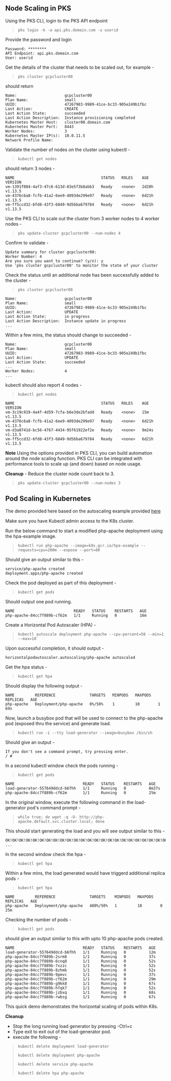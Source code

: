 
## Node Scaling in PKS

Using the PKS CLI, login to the PKS API endpoint

> `pks login -k -a api.pks.domain.com -u userid`                                                              

Provide the password and login

```shell
Password: ********
API Endpoint: api.pks.domain.com
User: userid
```
Get the details of the cluster that needs to be scaled out, for example - 

> `pks cluster gcpcluster00 `                                                                                                        

should return 
```shell
Name:                     gcpcluster00
Plan Name:                small
UUID:                     47267983-9989-41ce-bc33-905e249b1fbc
Last Action:              CREATE
Last Action State:        succeeded
Last Action Description:  Instance provisioning completed
Kubernetes Master Host:   cluster00.domain.com
Kubernetes Master Port:   8443
Worker Nodes:             3
Kubernetes Master IP(s):  10.0.11.5
Network Profile Name:
```
Validate the number of nodes on the cluster using kubectl - 

> `kubectl get nodes`

should return 3 nodes - 
```shell                                                                                           
NAME                                      STATUS   ROLES    AGE     VERSION
vm-1391f084-4af3-47c6-613d-03e5f3b8abb3   Ready    <none>   2d20h   v1.13.5
vm-4376c6a8-fcfb-41a2-6ee9-4093de299e97   Ready    <none>   6d21h   v1.13.5
vm-ff5ccd32-6fd8-43f3-6849-9d56ba679784   Ready    <none>   6d21h   v1.13.5
```

Use the PKS CLI to scale out the cluster from 3 worker nodes to 4 worker nodes - 

> `pks update-cluster gcpcluster00 --num-nodes 4 `

Confirm to validate - 
```shell
Update summary for cluster gcpcluster00:
Worker Number: 4
Are you sure you want to continue? (y/n): y
Use 'pks cluster gcpcluster00' to monitor the state of your cluster
```

Check the status until an additional node has been successfully added to the cluster - 

> `pks cluster gcpcluster00 `                                                                                                        

```shell
Name:                     gcpcluster00
Plan Name:                small
UUID:                     47267983-9989-41ce-bc33-905e249b1fbc
Last Action:              UPDATE
Last Action State:        in progress
Last Action Description:  Instance update in progress
...
```
Within a few mins, the status should change to succeeded - 

```shell
Name:                     gcpcluster00
Plan Name:                small
UUID:                     47267983-9989-41ce-bc33-905e249b1fbc
Last Action:              UPDATE
Last Action State:        succeeded
...
Worker Nodes:             4
...
```
kubectl should also report 4 nodes - 

>`kubectl get nodes`

```shell
NAME                                      STATUS   ROLES    AGE     VERSION
vm-3c19c919-4a4f-4d59-7cfa-b6e3de2bfadd   Ready    <none>   15m     v1.13.5
vm-4376c6a8-fcfb-41a2-6ee9-4093de299e97   Ready    <none>   6d21h   v1.13.5
vm-d3a0741d-bc56-4767-4434-95f61922ef2e   Ready    <none>   9m24s   v1.13.5
vm-ff5ccd32-6fd8-43f3-6849-9d56ba679784   Ready    <none>   6d21h   v1.13.5
```
**Note** Using the options provided in PKS CLI, you can build automation around the node scaling function. PKS CLI can be integrated with performance tools to scale up (and down) based on node usage.  

**Cleanup** - Reduce the cluster node count back to 3.

>`pks update-cluster gcpcluster00 --num-nodes 3`

## Pod Scaling in Kubernetes

The demo provided here based on the autoscaling example provided [here](https://kubernetes.io/docs/tasks/run-application/horizontal-pod-autoscale-walkthrough/)

Make sure you have Kubectl admin access to the K8s cluster. 

Run the below command to start a modified php-apache deployment using the hpa-example image.

> ```
> kubectl run php-apache --image=k8s.gcr.io/hpa-example --requests=cpu=200m --expose --port=80
> ```

Should give an output similar to this - 

```shell
service/php-apache created
deployment.apps/php-apache created
```

Check the pod deployed as part of this deployment - 

> `kubectl get pods`

Should output one pod running. 

```shell
NAME                          READY   STATUS    RESTARTS   AGE
php-apache-84cc7f889b-cf62m   1/1     Running   0          16m
```
Create a Horizontal Pod Autoscaler (HPA) - 

> ```
>kubectl autoscale deployment php-apache --cpu-percent=50 --min=1 --max=10`
>``` 

Upon successful completion, it should output - 

```
horizontalpodautoscaler.autoscaling/php-apache autoscaled
```

Get the hpa status - 

> `kubectl get hpa` 

Should display the following output - 

```shell
NAME         REFERENCE               TARGETS   MINPODS   MAXPODS   REPLICAS   AGE
php-apache   Deployment/php-apache   0%/50%    1         10        1          69s
```

Now, launch a busybox pod that will be used to connect to the php-apache pod (exposed thru the service) and generate load. 

> `kubectl run -i --tty load-generator --image=busybox /bin/sh`

Should give an output -

```shell
If you don't see a command prompt, try pressing enter.
/ #
```

In a second kubectl window check the pods running - 

> `kubectl get pods`

```shell 
NAME                              READY   STATUS    RESTARTS   AGE
load-generator-557649ddcd-b6fhh   1/1     Running   0          8m37s
php-apache-84cc7f889b-cf62m       1/1     Running   0          25m
```

In the original window, execute the following command in the load-generator pod's command prompt - 

> `while true; do wget -q -O- http://php-apache.default.svc.cluster.local; done`

This should start generating the load and you will see output similar to this -

```
OK!OK!OK!OK!OK!OK!OK!OK!OK!OK!OK!OK!OK!OK!OK!OK!OK!OK!OK!OK!OK!OK!OK!OK!OK!OK!OK!OK!OK!OK!OK!OK!OK!OK!O
...
```
In the second window check the hpa -

> `kubectl get hpa`

Within a few mins, the load generated would have triggerd additional replica pods - 

> `kubectl get hpa`

```shell                                                                                                                  
NAME         REFERENCE               TARGETS    MINPODS   MAXPODS   REPLICAS   AGE
php-apache   Deployment/php-apache   480%/50%   1         10        8          25m
```

Checking the number of pods -
> `kubectl get pods `

should give an output similar to this with upto 10 php-apache pods created.
```shell                                                                                                                
NAME                              READY   STATUS    RESTARTS   AGE
load-generator-557649ddcd-b6fhh   1/1     Running   0          12m
php-apache-84cc7f889b-2srm8       1/1     Running   0          37s
php-apache-84cc7f889b-6cnq8       1/1     Running   0          52s
php-apache-84cc7f889b-7xzzc       1/1     Running   0          52s
php-apache-84cc7f889b-8zhmb       1/1     Running   0          52s
php-apache-84cc7f889b-9pmvc       1/1     Running   0          37s
php-apache-84cc7f889b-cf62m       1/1     Running   0          29m
php-apache-84cc7f889b-g9kk8       1/1     Running   0          67s
php-apache-84cc7f889b-hfqk7       1/1     Running   0          52s
php-apache-84cc7f889b-jzbxq       1/1     Running   0          68s
php-apache-84cc7f889b-rwbsg       1/1     Running   0          67s
```

This quick demo demonstrates the horizontal scaling of pods within K8s. 

**Cleanup** 

- Stop the long running load generator by pressing -Ctrl+c
- Type exit to exit out of the load-generator pod.
- execute the following - 

> `kubectl delete deployment load-generator`
> 
> `kubectl delete deployment php-apache `
> 
> `kubectl delete service php-apache`
> 
> `kubectl delete hpa php-apache` 
<!--stackedit_data:
eyJoaXN0b3J5IjpbMTg2MDUzNDQ3MywtMTIxNzA1Nzc3MywtMT
k1MTMzNTYwOSwxNjkyMzUzODExLDE2NDk2MjM2MDksLTE2Nzcy
MzM5NzcsLTE1MDM5Nzg4MjYsOTMxMzIyMTU2LDE4MzEwOTI1Ny
wxOTY1Mjk2MTE0LDczMDk5ODExNl19
-->